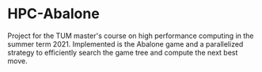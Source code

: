# HPC-Abalone
Project for the TUM master's course on high performance computing in the summer term 2021. Implemented is the Abalone game and a parallelized strategy to efficiently search the game tree and compute the next best move.
